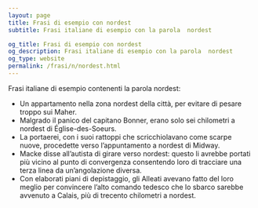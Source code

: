 ```yaml
---
layout: page
title: Frasi di esempio con nordest 
subtitle: Frasi italiane di esempio con la parola  nordest

og_title: Frasi di esempio con nordest 
og_description: Frasi italiane di esempio con la parola  nordest
og_type: website
permalink: /frasi/n/nordest.html
---
```


Frasi italiane di esempio contenenti la parola nordest:


- Un appartamento nella zona nordest della città, per evitare di pesare troppo sui Maher.
- Malgrado il panico del capitano Bonner, erano solo sei chilometri a nordest di Église-des-Soeurs.
- La portaerei, con i suoi rattoppi che scricchiolavano come scarpe nuove, procedette verso l’appuntamento a nordest di Midway.
- Macke disse all’autista di girare verso nordest: questo li avrebbe portati più vicino al punto di convergenza consentendo loro di tracciare una terza linea da un’angolazione diversa.
- Con elaborati piani di depistaggio, gli Alleati avevano fatto del loro meglio per convincere l’alto comando tedesco che lo sbarco sarebbe avvenuto a Calais, più di trecento chilometri a nordest.
